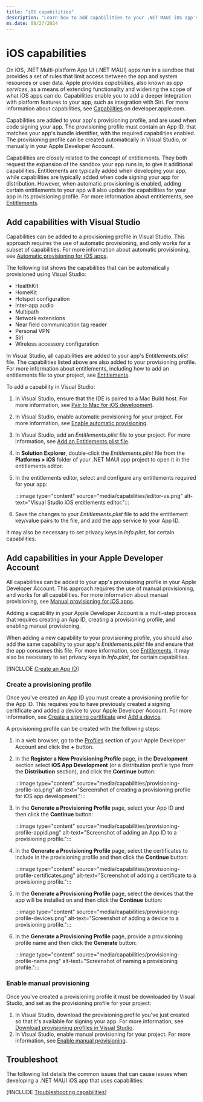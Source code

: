 ```yaml
---
title: "iOS capabilities"
description: "Learn how to add capabilities to your .NET MAUI iOS app's provisioning profile, to code sign your app."
ms.date: 08/27/2024
---
```


# iOS capabilities

On iOS, .NET Multi-platform App UI (.NET MAUI) apps run in a sandbox that provides a set of rules that limit access between the app and system resources or user data. Apple provides *capabilities*, also known as *app services*, as a means of extending functionality and widening the scope of what iOS apps can do. Capabilities enable you to add a deeper integration with platform features to your app, such as integration with Siri. For more information about capabilities, see [Capabilities](https://developer.apple.com/documentation/xcode/capabilities) on developer.apple.com.

Capabilities are added to your app's provisioning profile, and are used when code signing your app. The provisioning profile must contain an App ID, that matches your app's bundle identifier, with the required capabilities enabled. The provisioning profile can be created automatically in Visual Studio, or manually in your Apple Developer Account.

Capabilities are closely related to the concept of entitlements. They both request the expansion of the sandbox your app runs in, to give it additional capabilities. Entitlements are typically added when developing your app, while capabilities are typically added when code signing your app for distribution. However, when automatic provisioning is enabled, adding certain entitlements to your app will also update the capabilities for your app in its provisioning profile. For more information about entitlements, see [Entitlements](entitlements.md).

## Add capabilities with Visual Studio

Capabilities can be added to a provisioning profile in Visual Studio. This approach requires the use of automatic provisioning, and only works for a subset of capabilities. For more information about automatic provisioning, see [Automatic provisioning for iOS apps](~/ios/device-provisioning/automatic-provisioning.md).

The following list shows the capabilities that can be automatically provisioned using Visual Studio:

- HealthKit
- HomeKit
- Hotspot configuration
- Inter-app audio
- Multipath
- Network extensions
- Near field communication tag reader
- Personal VPN
- Siri
- Wireless accessory configuration

In Visual Studio, all capabilities are added to your app's *Entitlements.plist* file. The capabilities listed above are also added to your provisioning profile. For more information about entitlements, including how to add an entitlements file to your project, see [Entitlements](entitlements.md).

To add a capability in Visual Studio:

1. In Visual Studio, ensure that the IDE is paired to a Mac Build host. For more information, see [Pair to Mac for iOS development](~/ios/pair-to-mac.md).
1. In Visual Studio, enable automatic provisioning for your project. For more information, see [Enable automatic provisioning](~/ios/device-provisioning/automatic-provisioning.md#enable-automatic-provisioning).
1. In Visual Studio, add an *Entitlements.plist* file to your project. For more information, see [Add an Entitlements.plist file](entitlements.md#add-an-entitlementsplist-file).
1. In **Solution Explorer**, double-click the *Entitlements.plist* file from the **Platforms > iOS** folder of your .NET MAUI app project to open it in the entitlements editor.
1. In the entitlements editor, select and configure any entitlements required for your app:

    :::image type="content" source="media/capabilities/editor-vs.png" alt-text="Visual Studio iOS entitlements editor.":::

1. Save the changes to your *Entitlements.plist* file to add the entitlement key/value pairs to the file, and add the app service to your App ID.

It may also be necessary to set privacy keys in *Info.plist*, for certain capabilities.

## Add capabilities in your Apple Developer Account

All capabilities can be added to your app's provisioning profile in your Apple Developer Account. This approach requires the use of manual provisioning, and works for all capabilities. For more information about manual provisioning, see [Manual provisioning for iOS apps](~/ios/device-provisioning/manual-provisioning.md).

Adding a capability in your Apple Developer Account is a multi-step process that requires creating an App ID, creating a provisioning profile, and enabling manual provisioning.

When adding a new capability to your provisioning profile, you should also add the same capability to your app's *Entitlements.plist* file and ensure that the app consumes this file. For more information, see [Entitlements](entitlements.md). It may also be necessary to set privacy keys in *Info.plist*, for certain capabilities.

[!INCLUDE [Create an App ID](../macios/includes/capabilities-create-app-id.md)]

### Create a provisioning profile

Once you've created an App ID you must create a provisioning profile for the App ID. This requires you to have previously created a signing certificate and added a device to your Apple Developer Account. For more information, see [Create a signing certificate](~/ios/device-provisioning/manual-provisioning.md#create-a-signing-certificate) and [Add a device](~/ios/device-provisioning/manual-provisioning.md#add-a-device).

A provisioning profile can be created with the following steps:

1. In a web browser, go to the [Profiles](https://developer.apple.com/account/resources/profiles/list) section of your Apple Developer Account and click the **+** button.
1. In the **Register a New Provisioning Profile** page, in the **Development** section select **iOS App Development** (or a distribution profile type from the **Distribution** section), and click the **Continue** button:

    :::image type="content" source="media/capabilities/provisioning-profile-ios.png" alt-text="Screenshot of creating a provisioning profile for iOS app development.":::

1. In the **Generate a Provisioning Profile** page, select your App ID and then click the **Continue** button:

    :::image type="content" source="media/capabilities/provisioning-profile-appid.png" alt-text="Screenshot of adding an App ID to a provisioning profile.":::

1. In the **Generate a Provisioning Profile** page, select the certificates to include in the provisioning profile and then click the **Continue** button:

    :::image type="content" source="media/capabilities/provisioning-profile-certificates.png" alt-text="Screenshot of adding a certificate to a provisioning profile.":::

1. In the **Generate a Provisioning Profile** page, select the devices that the app will be installed on and then click the **Continue** button:

    :::image type="content" source="media/capabilities/provisioning-profile-devices.png" alt-text="Screenshot of adding a device to a provisioning profile.":::

1. In the **Generate a Provisioning Profile** page, provide a provisioning profile name and then click the **Generate** button:

    :::image type="content" source="media/capabilities/provisioning-profile-name.png" alt-text="Screenshot of naming a provisioning profile.":::

### Enable manual provisioning

Once you've created a provisioning profile it must be downloaded by Visual Studio, and set as the provisioning profile for your project:

1. In Visual Studio, download the provisioning profile you've just created so that it's available for signing your app. For more information, see [Download provisioning profiles in Visual Studio](~/ios/device-provisioning/manual-provisioning.md#download-provisioning-profiles-in-visual-studio).
1. In Visual Studio, enable manual provisioning for your project. For more information, see [Enable manual provisioning](~/ios/device-provisioning/manual-provisioning.md#enable-manual-provisioning).

## Troubleshoot

The following list details the common issues that can cause issues when developing a .NET MAUI iOS app that uses capabilities:

[!INCLUDE [Troubleshooting capabilities](../macios/includes/troubleshooting-capabilities.md)]

